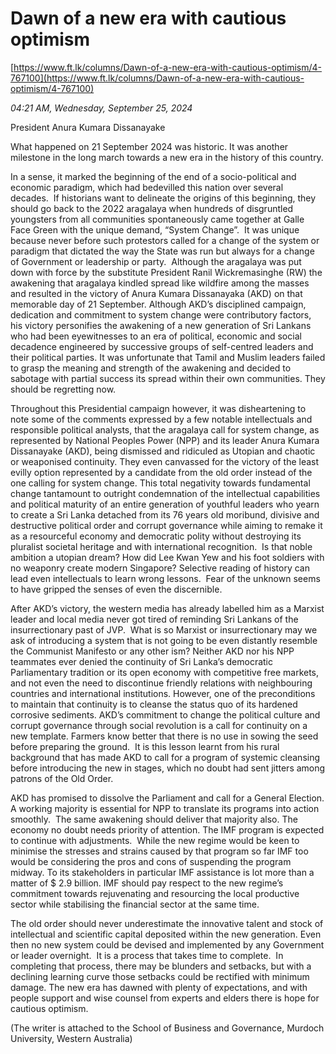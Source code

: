 # Dawn of a new era with cautious optimism

[https://www.ft.lk/columns/Dawn-of-a-new-era-with-cautious-optimism/4-767100](https://www.ft.lk/columns/Dawn-of-a-new-era-with-cautious-optimism/4-767100)

*04:21 AM, Wednesday, September 25, 2024*

President Anura Kumara Dissanayake

What happened on 21 September 2024 was historic. It was another milestone in the long march towards a new era in the history of this country.

In a sense, it marked the beginning of the end of a socio-political and economic paradigm, which had bedevilled this nation over several decades.  If historians want to delineate the origins of this beginning, they should go back to the 2022 aragalaya when hundreds of disgruntled youngsters from all communities spontaneously came together at Galle Face Green with the unique demand, “System Change”.  It was unique because never before such protestors called for a change of the system or paradigm that dictated the way the State was run but always for a change of Government or leadership or party.  Although the aragalaya was put down with force by the substitute President Ranil Wickremasinghe (RW) the awakening that aragalaya kindled spread like wildfire among the masses and resulted in the victory of Anura Kumara Dissanayaka (AKD) on that memorable day of 21 September. Although AKD’s disciplined campaign, dedication and commitment to system change were contributory factors, his victory personifies the awakening of a new generation of Sri Lankans who had been eyewitnesses to an era of political, economic and social decadence engineered by successive groups of self-centred leaders and their political parties. It was unfortunate that Tamil and Muslim leaders failed to grasp the meaning and strength of the awakening and decided to sabotage with partial success its spread within their own communities. They should be regretting now.

Throughout this Presidential campaign however, it was disheartening to note some of the comments expressed by a few notable intellectuals and responsible political analysts, that the aragalaya call for system change, as represented by National Peoples Power (NPP) and its leader Anura Kumara Dissanayake (AKD), being dismissed and ridiculed as Utopian and chaotic or weaponised continuity. They even canvassed for the victory of the least evilly option represented by a candidate from the old order instead of the one calling for system change. This total negativity towards fundamental change tantamount to outright condemnation of the intellectual capabilities and political maturity of an entire generation of youthful leaders who yearn to create a Sri Lanka detached from its 76 years old moribund, divisive and destructive political order and corrupt governance while aiming to remake it as a resourceful economy and democratic polity without destroying its pluralist societal heritage and with international recognition.  Is that noble ambition a utopian dream? How did Lee Kwan Yew and his foot soldiers with no weaponry create modern Singapore? Selective reading of history can lead even intellectuals to learn wrong lessons.  Fear of the unknown seems to have gripped the senses of even the discernible.

After AKD’s victory, the western media has already labelled him as a Marxist leader and local media never got tired of reminding Sri Lankans of the insurrectionary past of JVP.  What is so Marxist or insurrectionary may we ask of introducing a system that is not going to be even distantly resemble the Communist Manifesto or any other ism? Neither AKD nor his NPP teammates ever denied the continuity of Sri Lanka’s democratic Parliamentary tradition or its open economy with competitive free markets, and not even the need to discontinue friendly relations with neighbouring countries and international institutions. However, one of the preconditions to maintain that continuity is to cleanse the status quo of its hardened corrosive sediments. AKD’s commitment to change the political culture and corrupt governance through social revolution is a call for continuity on a new template. Farmers know better that there is no use in sowing the seed before preparing the ground.  It is this lesson learnt from his rural background that has made AKD to call for a program of systemic cleansing before introducing the new in stages, which no doubt had sent jitters among patrons of the Old Order.

AKD has promised to dissolve the Parliament and call for a General Election. A working majority is essential for NPP to translate its programs into action smoothly.  The same awakening should deliver that majority also. The economy no doubt needs priority of attention. The IMF program is expected to continue with adjustments.  While the new regime would be keen to minimise the stresses and strains caused by that program so far IMF too would be considering the pros and cons of suspending the program midway. To its stakeholders in particular IMF assistance is lot more than a matter of $ 2.9 billion. IMF should pay respect to the new regime’s commitment towards rejuvenating and resourcing the local productive sector while stabilising the financial sector at the same time.

The old order should never underestimate the innovative talent and stock of intellectual and scientific capital deposited within the new generation. Even then no new system could be devised and implemented by any Government or leader overnight.  It is a process that takes time to complete.  In completing that process, there may be blunders and setbacks, but with a declining learning curve those setbacks could be rectified with minimum damage. The new era has dawned with plenty of expectations, and with people support and wise counsel from experts and elders there is hope for cautious optimism.

(The writer is attached to the School of Business and Governance, Murdoch University, Western Australia)

